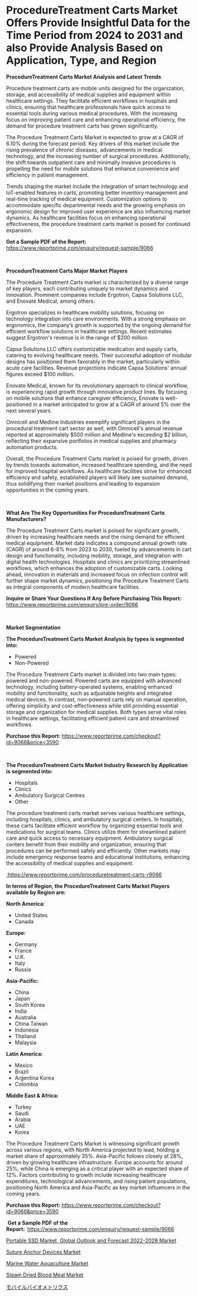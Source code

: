<p><h1>ProcedureTreatment Carts Market Offers Provide Insightful Data for the Time Period from 2024 to 2031 and also Provide Analysis Based on Application, Type, and Region</h1></p><p><strong>ProcedureTreatment Carts Market Analysis and Latest Trends</strong></p>
<p><p>Procedure treatment carts are mobile units designed for the organization, storage, and accessibility of medical supplies and equipment within healthcare settings. They facilitate efficient workflows in hospitals and clinics, ensuring that healthcare professionals have quick access to essential tools during various medical procedures. With the increasing focus on improving patient care and enhancing operational efficiency, the demand for procedure treatment carts has grown significantly.</p><p>The Procedure Treatment Carts Market is expected to grow at a CAGR of 6.10% during the forecast period. Key drivers of this market include the rising prevalence of chronic diseases, advancements in medical technology, and the increasing number of surgical procedures. Additionally, the shift towards outpatient care and minimally invasive procedures is propelling the need for mobile solutions that enhance convenience and efficiency in patient management.</p><p>Trends shaping the market include the integration of smart technology and IoT-enabled features in carts, promoting better inventory management and real-time tracking of medical equipment. Customization options to accommodate specific departmental needs and the growing emphasis on ergonomic design for improved user experience are also influencing market dynamics. As healthcare facilities focus on enhancing operational effectiveness, the procedure treatment carts market is poised for continued expansion.</p></p>
<p><strong>Get a Sample PDF of the Report:&nbsp;</strong> <a href="https://www.reportprime.com/enquiry/request-sample/9066">https://www.reportprime.com/enquiry/request-sample/9066</a></p>
<p>&nbsp;</p>
<p><strong>ProcedureTreatment Carts Major Market Players</strong></p>
<p><p>The Procedure Treatment Carts market is characterized by a diverse range of key players, each contributing uniquely to market dynamics and innovation. Prominent companies include Ergotron, Capsa Solutions LLC, and Enovate Medical, among others. </p><p>Ergotron specializes in healthcare mobility solutions, focusing on technology integration into care environments. With a strong emphasis on ergonomics, the company’s growth is supported by the ongoing demand for efficient workflow solutions in healthcare settings. Recent estimates suggest Ergotron's revenue is in the range of $200 million.</p><p>Capsa Solutions LLC offers customizable medication and supply carts, catering to evolving healthcare needs. Their successful adoption of modular designs has positioned them favorably in the market, particularly within acute care facilities. Revenue projections indicate Capsa Solutions' annual figures exceed $100 million.</p><p>Enovate Medical, known for its revolutionary approach to clinical workflow, is experiencing rapid growth through innovative product lines. By focusing on mobile solutions that enhance caregiver efficiency, Enovate is well-positioned in a market anticipated to grow at a CAGR of around 5% over the next several years.</p><p>Omnicell and Medline Industries exemplify significant players in the procedural treatment cart sector as well, with Omnicell's annual revenue reported at approximately $500 million and Medline's exceeding $2 billion, reflecting their expansive portfolios in medical supplies and pharmacy automation products.</p><p>Overall, the Procedure Treatment Carts market is poised for growth, driven by trends towards automation, increased healthcare spending, and the need for improved hospital workflows. As healthcare facilities strive for enhanced efficiency and safety, established players will likely see sustained demand, thus solidifying their market positions and leading to expansion opportunities in the coming years.</p></p>
<p>&nbsp;</p>
<p><strong>What Are The Key Opportunities For ProcedureTreatment Carts Manufacturers?</strong></p>
<p><p>The Procedure Treatment Carts market is poised for significant growth, driven by increasing healthcare needs and the rising demand for efficient medical equipment. Market data indicates a compound annual growth rate (CAGR) of around 6-8% from 2023 to 2030, fueled by advancements in cart design and functionality, including mobility, storage, and integration with digital health technologies. Hospitals and clinics are prioritizing streamlined workflows, which enhances the adoption of customizable carts. Looking ahead, innovation in materials and increased focus on infection control will further shape market dynamics, positioning the Procedure Treatment Carts as integral components of modern healthcare facilities.</p></p>
<p><strong>Inquire or Share Your Questions If Any Before Purchasing This Report:</strong> <a href="https://www.reportprime.com/enquiry/pre-order/9066">https://www.reportprime.com/enquiry/pre-order/9066</a></p>
<p>&nbsp;</p>
<p><strong>Market Segmentation</strong></p>
<p><strong>The ProcedureTreatment Carts Market Analysis by types is segmented into:</strong></p>
<p><ul><li>Powered</li><li>Non-Powered</li></ul></p>
<p><p>The Procedure Treatment Carts market is divided into two main types: powered and non-powered. Powered carts are equipped with advanced technology, including battery-operated systems, enabling enhanced mobility and functionality, such as adjustable heights and integrated medical devices. In contrast, non-powered carts rely on manual operation, offering simplicity and cost-effectiveness while still providing essential storage and organization for medical supplies. Both types serve vital roles in healthcare settings, facilitating efficient patient care and streamlined workflows.</p></p>
<p><strong>Purchase this Report:&nbsp;</strong><a href="https://www.reportprime.com/checkout?id=9066&price=3590">https://www.reportprime.com/checkout?id=9066&price=3590</a></p>
<p>&nbsp;</p>
<p><strong>The ProcedureTreatment Carts Market Industry Research by Application is segmented into:</strong></p>
<p><ul><li>Hospitals</li><li>Clinics</li><li>Ambulatory Surgical Centres</li><li>Other</li></ul></p>
<p><p>The procedure treatment carts market serves various healthcare settings, including hospitals, clinics, and ambulatory surgical centers. In hospitals, these carts facilitate efficient workflow by organizing essential tools and medications for surgical teams. Clinics utilize them for streamlined patient care and quick access to necessary equipment. Ambulatory surgical centers benefit from their mobility and organization, ensuring that procedures can be performed safely and efficiently. Other markets may include emergency response teams and educational institutions, enhancing the accessibility of medical supplies and equipment.</p></p>
<p><a href="https://www.reportprime.com/proceduretreatment-carts-r9066">&nbsp;https://www.reportprime.com/proceduretreatment-carts-r9066</a></p>
<p><strong>In terms of Region, the ProcedureTreatment Carts Market Players available by Region are:</strong></p>
<p>
    <p> <strong> North America: </strong>
        <ul>
            <li>United States</li>
            <li>Canada</li>
        </ul>
        </p> 
    <p> <strong> Europe: </strong>
        <ul>
            <li>Germany</li>
            <li>France</li>
            <li>U.K.</li>
            <li>Italy</li>
            <li>Russia</li>
        </ul>
        </p> 
    <p> <strong> Asia-Pacific: </strong>
        <ul>
            <li>China</li>
            <li>Japan</li>
            <li>South Korea</li>
            <li>India</li>
            <li>Australia</li>
            <li>China Taiwan</li>
            <li>Indonesia</li>
            <li>Thailand</li>
            <li>Malaysia</li>
        </ul>
        </p> 
    <p> <strong> Latin America: </strong>
        <ul>
            <li>Mexico</li>
            <li>Brazil</li>
            <li>Argentina Korea</li>
            <li>Colombia</li>
        </ul>
        </p> 
    <p> <strong> Middle East & Africa: </strong>
        <ul>
            <li>Turkey</li>
            <li>Saudi</li>
            <li>Arabia</li>
            <li>UAE</li>
            <li>Korea</li>
        </ul>
    </p>
    </p>
<p><p>The Procedure Treatment Carts Market is witnessing significant growth across various regions, with North America projected to lead, holding a market share of approximately 35%. Asia-Pacific follows closely at 28%, driven by growing healthcare infrastructure. Europe accounts for around 25%, while China is emerging as a critical player with an expected share of 12%. Factors contributing to growth include increasing healthcare expenditures, technological advancements, and rising patient populations, positioning North America and Asia-Pacific as key market influencers in the coming years.</p></p>
<p><strong>Purchase this Report: </strong><a href="https://www.reportprime.com/checkout?id=9066&price=3590">https://www.reportprime.com/checkout?id=9066&price=3590</a></p>
<p>&nbsp;<strong>Get a Sample PDF of the Report:&nbsp;&nbsp;</strong><a href="https://www.reportprime.com/enquiry/request-sample/9066">https://www.reportprime.com/enquiry/request-sample/9066</a></p>
<p><strong></strong></p>
<p><p><a href="https://medium.com/@rebecca.smith5467/the-portable-ssd-market-global-outlook-and-forecast-2022-2028-market-report-analyzes-important-bfdeff1fea53">Portable SSD Market, Global Outlook and Forecast 2022-2028 Market</a></p><p><a href="https://github.com/indrystar/Market-Research-Report-List-4/blob/main/suture-anchor-devices-market.md">Suture Anchor Devices Market</a></p><p><a href="https://www.linkedin.com/pulse/global-marine-water-aquaculture-market-product-type-application-cu50e?trackingId=GGbu34paSoyz6P0ws2sRjg%3D%3D">Marine Water Aquaculture Market</a></p><p><a href="https://issuu.com/reportprime-2/docs/steam-dried-blood-meal-market-size-_250d76e4f913f1">Steam Dried Blood Meal Market</a></p><p><a href="https://medium.com/@durgin521/mobile-biometrics-market-%E3%81%AF-%E3%82%B3%E3%82%B9%E3%83%88%E7%AE%A1%E7%90%86%E3%81%A8%E5%8A%B9%E7%8E%87%E5%90%91%E4%B8%8A%E3%82%92%E5%84%AA%E5%85%88%E3%81%97%E3%81%BE%E3%81%99-%E3%81%95%E3%82%89%E3%81%AB-%E5%A0%B1%E5%91%8A%E6%9B%B8%E3%81%AF%E5%B8%82%E5%A0%B4%E3%81%AE%E9%9C%80%E8%A6%81%E9%9D%A2%E3%81%A8%E4%BE%9B%E7%B5%A6%E9%9D%A2%E3%81%AE%E4%B8%A1%E6%96%B9%E3%82%92%E3%82%AB%E3%83%90%E3%83%BC%E3%81%97%E3%81%A6%E3%81%84%E3%81%BE%E3%81%99-mobile-biometrics-%E5%B8%82%E5%A0%B4%E3%81%AF-580b347fadaf">モバイルバイオメトリクス</a></p></p>